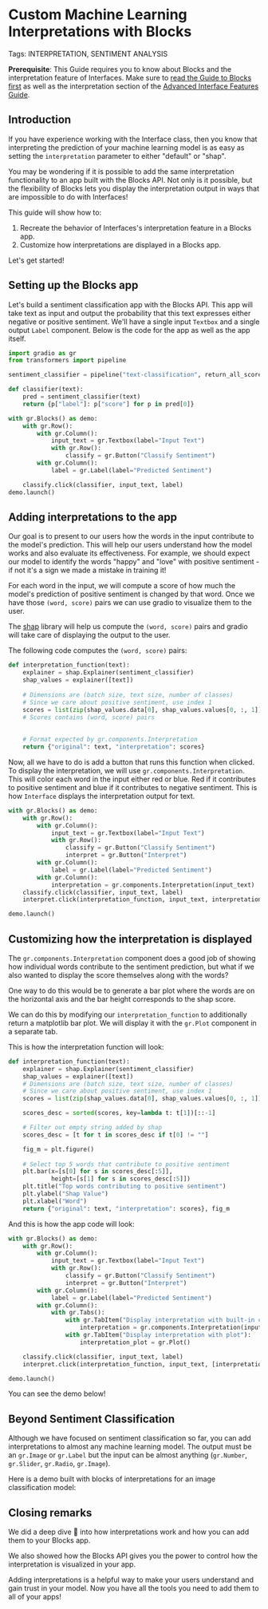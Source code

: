 # Custom Machine Learning Interpretations with Blocks
Tags: INTERPRETATION, SENTIMENT ANALYSIS

**Prerequisite**: This Guide requires you to know about Blocks and the interpretation feature of Interfaces.
Make sure to [read the Guide to Blocks first](/introduction_to_blocks) as well as the
interpretation section of the [Advanced Interface Features Guide](/advanced_interface_features#interpreting-your-predictions).

## Introduction

If you have experience working with the Interface class, then you know that interpreting the prediction of your machine learning model
is as easy as setting the `interpretation` parameter to either "default" or "shap".

You may be wondering if it is possible to add the same interpretation functionality to an app built with the Blocks API.
Not only is it possible, but the flexibility of Blocks lets you display the interpretation output in ways that are
impossible to do with Interfaces!

This guide will show how to:

1. Recreate the behavior of Interfaces's interpretation feature in a Blocks app.
2. Customize how interpretations are displayed in a Blocks app.

Let's get started!

## Setting up the Blocks app

Let's build a sentiment classification app with the Blocks API.
This app will take text as input and output the probability that this text expresses either negative or positive sentiment.
We'll have a single input `Textbox` and a single output `Label` component.
Below is the code for the app as well as the app itself.

```python
import gradio as gr 
from transformers import pipeline

sentiment_classifier = pipeline("text-classification", return_all_scores=True)

def classifier(text):
    pred = sentiment_classifier(text)
    return {p["label"]: p["score"] for p in pred[0]}

with gr.Blocks() as demo:
    with gr.Row():
        with gr.Column():
            input_text = gr.Textbox(label="Input Text")
            with gr.Row():
                classify = gr.Button("Classify Sentiment")
        with gr.Column():
            label = gr.Label(label="Predicted Sentiment")

    classify.click(classifier, input_text, label)
demo.launch()
```

<gradio-app space="freddyaboulton/sentiment-classification"> </gradio-app>

## Adding interpretations to the app

Our goal is to present to our users how the words in the input contribute to the model's prediction.
This will help our users understand how the model works and also evaluate its effectiveness.
For example, we should expect our model to identify the words "happy" and "love" with positive sentiment - if not it's a sign we made a mistake in training it!

For each word in the input, we will compute a score of how much the model's prediction of positive sentiment is changed by that word.
Once we have those `(word, score)` pairs we can use gradio to visualize them to the user.

The [shap](https://shap.readthedocs.io/en/stable/index.html) library will help us compute the `(word, score)` pairs and
gradio will take care of displaying the output to the user.

The following code computes the `(word, score)` pairs:

```python
def interpretation_function(text):
    explainer = shap.Explainer(sentiment_classifier)
    shap_values = explainer([text])
    
    # Dimensions are (batch size, text size, number of classes)
    # Since we care about positive sentiment, use index 1
    scores = list(zip(shap_values.data[0], shap_values.values[0, :, 1]))
    # Scores contains (word, score) pairs
    
    
    # Format expected by gr.components.Interpretation
    return {"original": text, "interpretation": scores}
```

Now, all we have to do is add a button that runs this function when clicked.
To display the interpretation, we will use `gr.components.Interpretation`.
This will color each word in the input either red or blue.
Red if it contributes to positive sentiment and blue if it contributes to negative sentiment.
This is how `Interface` displays the interpretation output for text.

```python
with gr.Blocks() as demo:
    with gr.Row():
        with gr.Column():
            input_text = gr.Textbox(label="Input Text")
            with gr.Row():
                classify = gr.Button("Classify Sentiment")
                interpret = gr.Button("Interpret")
        with gr.Column():
            label = gr.Label(label="Predicted Sentiment")
        with gr.Column():
            interpretation = gr.components.Interpretation(input_text)
    classify.click(classifier, input_text, label)
    interpret.click(interpretation_function, input_text, interpretation)

demo.launch()
```

<gradio-app space="freddyaboulton/sentiment-classification-interpretation"> </gradio-app>


## Customizing how the interpretation is displayed

The `gr.components.Interpretation` component does a good job of showing how individual words contribute to the sentiment prediction,
but what if we also wanted to display the score themselves along with the words?

One way to do this would be to generate a bar plot where the words are on the horizontal axis and the bar height corresponds
to the shap score.

We can do this by modifying our `interpretation_function` to additionally return a matplotlib bar plot.
We will display it with the `gr.Plot` component in a separate tab.

This is how the interpretation function will look:
```python
def interpretation_function(text):
    explainer = shap.Explainer(sentiment_classifier)
    shap_values = explainer([text])
    # Dimensions are (batch size, text size, number of classes)
    # Since we care about positive sentiment, use index 1
    scores = list(zip(shap_values.data[0], shap_values.values[0, :, 1]))

    scores_desc = sorted(scores, key=lambda t: t[1])[::-1]

    # Filter out empty string added by shap
    scores_desc = [t for t in scores_desc if t[0] != ""]

    fig_m = plt.figure()
    
    # Select top 5 words that contribute to positive sentiment
    plt.bar(x=[s[0] for s in scores_desc[:5]],
            height=[s[1] for s in scores_desc[:5]])
    plt.title("Top words contributing to positive sentiment")
    plt.ylabel("Shap Value")
    plt.xlabel("Word")
    return {"original": text, "interpretation": scores}, fig_m
```

And this is how the app code will look:
```python
with gr.Blocks() as demo:
    with gr.Row():
        with gr.Column():
            input_text = gr.Textbox(label="Input Text")
            with gr.Row():
                classify = gr.Button("Classify Sentiment")
                interpret = gr.Button("Interpret")
        with gr.Column():
            label = gr.Label(label="Predicted Sentiment")
        with gr.Column():
            with gr.Tabs():
                with gr.TabItem("Display interpretation with built-in component"):
                    interpretation = gr.components.Interpretation(input_text)
                with gr.TabItem("Display interpretation with plot"):
                    interpretation_plot = gr.Plot()

    classify.click(classifier, input_text, label)
    interpret.click(interpretation_function, input_text, [interpretation, interpretation_plot])

demo.launch()
```

You can see the demo below!

<gradio-app space="freddyaboulton/sentiment-classification-interpretation-tabs"> </gradio-app>

## Beyond Sentiment Classification
Although we have focused on sentiment classification so far, you can add interpretations to almost any machine learning model.
The output must be an `gr.Image` or `gr.Label` but the input can be almost anything (`gr.Number`, `gr.Slider`, `gr.Radio`, `gr.Image`).

Here is a demo built with blocks of interpretations for an image classification model:

<gradio-app space="freddyaboulton/image-classification-interpretation-blocks"> </gradio-app>


## Closing remarks

We did a deep dive 🤿 into how interpretations work and how you can add them to your Blocks app.

We also showed how the Blocks API gives you the power to control how the interpretation is visualized in your app.

Adding interpretations is a helpful way to make your users understand and gain trust in your model.
Now you have all the tools you need to add them to all of your apps!

